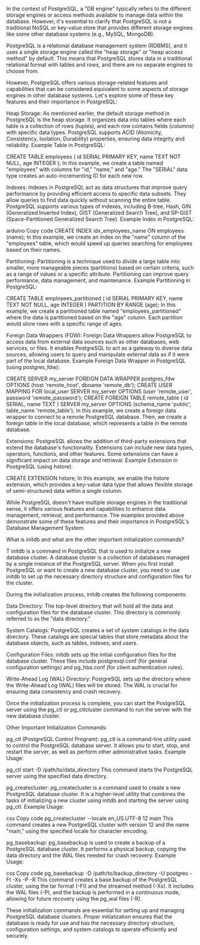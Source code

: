 
In the context of PostgreSQL, a "DB engine" typically refers to the different storage engines or access methods available to manage data within the database. However, it's essential to clarify that PostgreSQL is not a traditional NoSQL or key-value store that provides different storage engines like some other database systems (e.g., MySQL, MongoDB).

PostgreSQL is a relational database management system (RDBMS), and it uses a single storage engine called the "heap storage" or "heap access method" by default. This means that PostgreSQL stores data in a traditional relational format with tables and rows, and there are no separate engines to choose from.

However, PostgreSQL offers various storage-related features and capabilities that can be considered equivalent to some aspects of storage engines in other database systems. Let's explore some of these key features and their importance in PostgreSQL:

Heap Storage:
As mentioned earlier, the default storage method in PostgreSQL is the heap storage. It organizes data into tables where each table is a collection of rows (tuples), and each row contains fields (columns) with specific data types. PostgreSQL supports ACID (Atomicity, Consistency, Isolation, Durability) properties, ensuring data integrity and reliability.
Example Table in PostgreSQL:


CREATE TABLE employees (
    id SERIAL PRIMARY KEY,
    name TEXT NOT NULL,
    age INTEGER
);
In this example, we create a table named "employees" with columns for "id," "name," and "age." The "SERIAL" data type creates an auto-incrementing ID for each new row.

Indexes:
Indexes in PostgreSQL act as data structures that improve query performance by providing efficient access to specific data subsets. They allow queries to find data quickly without scanning the entire table. PostgreSQL supports various types of indexes, including B-tree, Hash, GIN (Generalized Inverted Index), GIST (Generalized Search Tree), and SP-GiST (Space-Partitioned Generalized Search Tree).
Example Index in PostgreSQL:

arduino
Copy code
CREATE INDEX idx_employees_name ON employees (name);
In this example, we create an index on the "name" column of the "employees" table, which would speed up queries searching for employees based on their names.

Partitioning:
Partitioning is a technique used to divide a large table into smaller, more manageable pieces (partitions) based on certain criteria, such as a range of values or a specific attribute. Partitioning can improve query performance, data management, and maintenance.
Example Partitioning in PostgreSQL:


CREATE TABLE employees_partitioned (
    id SERIAL PRIMARY KEY,
    name TEXT NOT NULL,
    age INTEGER
)
PARTITION BY RANGE (age);
In this example, we create a partitioned table named "employees_partitioned" where the data is partitioned based on the "age" column. Each partition would store rows with a specific range of ages.

Foreign Data Wrappers (FDW):
Foreign Data Wrappers allow PostgreSQL to access data from external data sources such as other databases, web services, or files. It enables PostgreSQL to act as a gateway to diverse data sources, allowing users to query and manipulate external data as if it were part of the local database.
Example Foreign Data Wrapper in PostgreSQL (using postgres_fdw):


CREATE SERVER my_server FOREIGN DATA WRAPPER postgres_fdw OPTIONS (host 'remote_host', dbname 'remote_db');
CREATE USER MAPPING FOR local_user SERVER my_server OPTIONS (user 'remote_user', password 'remote_password');
CREATE FOREIGN TABLE remote_table (
    id SERIAL,
    name TEXT
) SERVER my_server OPTIONS (schema_name 'public', table_name 'remote_table');
In this example, we create a foreign data wrapper to connect to a remote PostgreSQL database. Then, we create a foreign table in the local database, which represents a table in the remote database.

Extensions:
PostgreSQL allows the addition of third-party extensions that extend the database's functionality. Extensions can include new data types, operators, functions, and other features. Some extensions can have a significant impact on data storage and retrieval.
Example Extension in PostgreSQL (using hstore):


CREATE EXTENSION hstore;
In this example, we enable the hstore extension, which provides a key-value data type that allows flexible storage of semi-structured data within a single column.

While PostgreSQL doesn't have multiple storage engines in the traditional sense, it offers various features and capabilities to enhance data management, retrieval, and performance. The examples provided above demonstrate some of these features and their importance in PostgreSQL's Database Management System.


What is initdb and what are the other important initialization commands?

T
initdb is a command in PostgreSQL that is used to initialize a new database cluster. A database cluster is a collection of databases managed by a single instance of the PostgreSQL server. When you first install PostgreSQL or want to create a new database cluster, you need to use initdb to set up the necessary directory structure and configuration files for the cluster.

During the initialization process, initdb creates the following components:

Data Directory: The top-level directory that will hold all the data and configuration files for the database cluster. This directory is commonly referred to as the "data directory."

System Catalogs: PostgreSQL creates a set of system catalogs in the data directory. These catalogs are special tables that store metadata about the database objects, such as tables, indexes, and users.

Configuration Files: initdb sets up the initial configuration files for the database cluster. These files include postgresql.conf (for general configuration settings) and pg_hba.conf (for client authentication rules).

Write-Ahead Log (WAL) Directory: PostgreSQL sets up the directory where the Write-Ahead Log (WAL) files will be stored. The WAL is crucial for ensuring data consistency and crash recovery.

Once the initialization process is complete, you can start the PostgreSQL server using the pg_ctl or pg_ctlcluster command to run the server with the new database cluster.

Other Important Initialization Commands:

pg_ctl (PostgreSQL Control Program):
pg_ctl is a command-line utility used to control the PostgreSQL database server. It allows you to start, stop, and restart the server, as well as perform other administrative tasks.
Example Usage:


pg_ctl start -D /path/to/data_directory
This command starts the PostgreSQL server using the specified data directory.

pg_createcluster:
pg_createcluster is a command used to create a new PostgreSQL database cluster. It is a higher-level utility that combines the tasks of initializing a new cluster using initdb and starting the server using pg_ctl.
Example Usage:

css
Copy code
pg_createcluster --locale en_US.UTF-8 12 main
This command creates a new PostgreSQL cluster with version 12 and the name "main," using the specified locale for character encoding.

pg_basebackup:
pg_basebackup is used to create a backup of a PostgreSQL database cluster. It performs a physical backup, copying the data directory and the WAL files needed for crash recovery.
Example Usage:

css
Copy code
pg_basebackup -D /path/to/backup_directory -U postgres -Ft -Xs -P -R
This command creates a base backup of the PostgreSQL cluster, using the tar format (-Ft) and the streamed method (-Xs). It includes the WAL files (-P), and the backup is performed in a continuous mode, allowing for future recovery using the pg_wal files (-R).

These initialization commands are essential for setting up and managing PostgreSQL database clusters. Proper initialization ensures that the database is ready for use and has the necessary directory structure, configuration settings, and system catalogs to operate efficiently and securely.
